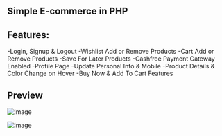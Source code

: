 ## Simple E-commerce in PHP

## Features:
-Login, Signup & Logout
-Wishlist Add or Remove Products
-Cart Add or Remove Products
-Save For Later Products
-Cashfree Payment Gateway Enabled
-Profile Page
-Update Personal Info & Mobile
-Product Details & Color Change on Hover
-Buy Now & Add To Cart Features

## Preview
![image](https://github.com/shrijanpandey/Ecommerce-Website-with-PHP/assets/83153636/f8a4e27a-f3a7-4ac4-afe4-f383f44f28a1)

![image](https://github.com/shrijanpandey/Ecommerce-Website-with-PHP/assets/83153636/2975c522-e03b-4096-9528-01bcc30b6f99)

